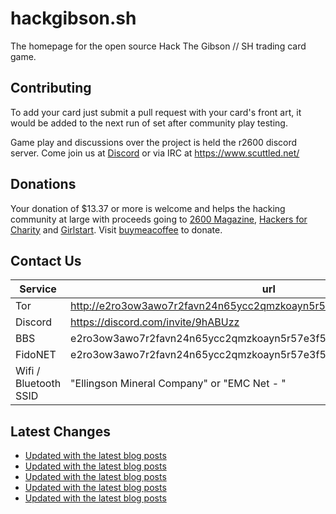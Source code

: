 # hackgibson.sh
The homepage for the open source Hack The Gibson // SH trading card game.


## Contributing

To add your card just submit a pull request with your card's front art, it would be added to the next run of set after community play testing.

Game play and discussions over the project is held the r2600 discord server. Come join us at [Discord](https://discord.com/invite/9hABUzz) or via IRC at https://www.scuttled.net/


## Donations

Your donation of $13.37 or more is welcome and helps the hacking community at large with proceeds going to [2600 Magazine](https://2600.com/), [Hackers for Charity](https://hackersforcharity.org) and [Girlstart](https://girlstart.org).  Visit [buymeacoffee](https://www.buymeacoffee.com/hackgibson.sh) to donate.


## Contact Us

Service | url
-|-
Tor | http://e2ro3ow3awo7r2favn24n65ycc2qmzkoayn5r57e3f56nvjwdcgg32ad.onion
Discord | https://discord.com/invite/9hABUzz
BBS | e2ro3ow3awo7r2favn24n65ycc2qmzkoayn5r57e3f56nvjwdcgg32ad.onion:23
FidoNET | e2ro3ow3awo7r2favn24n65ycc2qmzkoayn5r57e3f56nvjwdcgg32ad.onion:24554
Wifi / Bluetooth SSID | "Ellingson Mineral Company" or "EMC Net - <fidonet address>"

## Latest Changes
<!-- BLOG-POST-LIST:START -->
- [Updated with the latest blog posts](https://github.com/DFW2600/hackgibson.sh/commit/12b69976ebbfd8b14462b390a9f6cfb2f32a3d65)
- [Updated with the latest blog posts](https://github.com/DFW2600/hackgibson.sh/commit/de3d52846855736fb74291d85bcb39b0d1eaae58)
- [Updated with the latest blog posts](https://github.com/DFW2600/hackgibson.sh/commit/2b354d0f4c64c6e9dcc4940dc5347315f7048143)
- [Updated with the latest blog posts](https://github.com/DFW2600/hackgibson.sh/commit/b69796b43c43f1603dddf5212550a0780c8c608d)
- [Updated with the latest blog posts](https://github.com/DFW2600/hackgibson.sh/commit/84195237a84c29115a3766f3b398f4af3ffb58e3)
<!-- BLOG-POST-LIST:END -->
